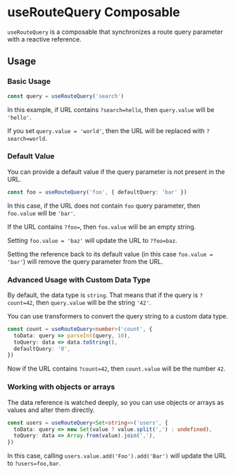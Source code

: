 # useRouteQuery Composable

`useRouteQuery` is a composable that synchronizes a route query parameter with a reactive reference.

## Usage

### Basic Usage

```typescript
const query = useRouteQuery('search')
```

In this example, if URL contains `?search=hello`, then `query.value` will be `'hello'`.

If you set `query.value = 'world'`, then the URL will be replaced with `?search=world`.

### Default Value

You can provide a default value if the query parameter is not present in the URL.

```typescript
const foo = useRouteQuery('foo', { defaultQuery: 'bar' })
```

In this case, if the URL does not contain `foo` query parameter, then `foo.value` will be `'bar'`.

If the URL contains `?foo=`, then `foo.value` will be an empty string.

Setting `foo.value = 'baz'` will update the URL to `?foo=baz`.

Setting the reference back to its default value (in this case
`foo.value = 'bar'`) will remove the query parameter from the URL.

### Advanced Usage with Custom Data Type

By default, the data type is `string`. That means that if the query is `?count=42`, then
`query.value` will be the string `'42'`.

You can use transformers to convert the query string to a custom data type.

```typescript
const count = useRouteQuery<number>('count', {
  toData: query => parseInt(query, 10),
  toQuery: data => data.toString(),
  defaultQuery: '0',
})
```

Now if the URL contains `?count=42`, then `count.value` will be the number `42`.

### Working with objects or arrays

The data reference is watched deeply, so you can use objects or arrays as values and alter them directly.

```typescript
const users = useRouteQuery<Set<string>>('users', {
  toData: query => new Set(value ? value.split(',') : undefined),
  toQuery: data => Array.from(value).join(','),
})
```

In this case, calling `users.value.add('Foo').add('Bar')` will update the URL to `?users=foo,bar`.

